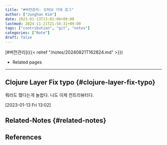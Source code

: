 ```yaml
---
title: "#버전관리: 깃허브 기여 로그"
author: ["Junghan Kim"]
date: 2023-01-13T13:01:00+09:00
lastmod: 2024-11-21T21:58:31+09:00
tags: ["contribution", "git", "notes"]
categories: ["Note"]
draft: false
---
```


[#버전관리]({{< relref "/notes/20240821T162824.md" >}})

-   Related pages

---


## Clojure Layer Fix typo {#clojure-layer-fix-typo}

뭐라도 했다는게 놀랍다. 나도 이제 컨트리뷰터다.

<span class="timestamp-wrapper"><span class="timestamp">[2023-01-13 Fri 13:02]</span></span>


## Related-Notes {#related-notes}

## References

<style>.csl-entry{text-indent: -1.5em; margin-left: 1.5em;}</style><div class="csl-bib-body">
</div>

